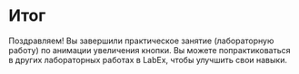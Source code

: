 # Итог

Поздравляем! Вы завершили практическое занятие (лабораторную работу) по анимации увеличения кнопки. Вы можете попрактиковаться в других лабораторных работах в LabEx, чтобы улучшить свои навыки.
